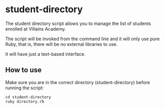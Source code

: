 # student-directory

The student directory script allows you to manage the list of students enrolled at Villains Academy.

The script will be invoked from the command line and it will only use pure Ruby, that is, there will be no external libraries to use. 

It will have just a text-based interface.

## How to use

Make sure you are in the correct directory (student-directory) before running the script:

```shell
cd student-directory
ruby directory.rb
```
